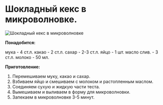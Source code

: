# Шокладный кекс в микроволновке.
![Шокладный кекс в микроволновке](/images/Kulinar/Vipechka/keks_chikolat.jpg 'Шокладный кекс в микроволновке')

**Понадобится:**

мука - 4 ст.л.
какао - 2 ст.л.
сахар - 2-3 ст.л.
яйцо - 1 шт.
масло слив. - 3 ст.л.
молоко - 50 мл.

**Приготовление:**

1. Перемешиваем муку, какао и сахар.
2. Взбиваем яйцо и смешиваем с молоком и растопленным маслом.
3. Соединяем сухую и жидкую части теста.
4. Вымешиваем и выливаем в форму для микроволновки.
5. Запекаем в микроволновке 3-5 минут.
